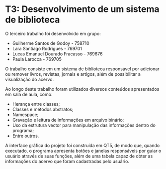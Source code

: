 # T3: Desenvolvimento de um sistema de biblioteca

O terceiro trabalho foi desenvolvido em grupo: 

- Guilherme Santos de Godoy - 758710
- Lara Santiago Rodrigues - 769701
- Lucas Emanuel Dourado Fracasso - 769676
- Paula Larocca - 769705

O trabalho consiste em um sistema de biblioteca responsável por adicionar ou remover livros, revistas, jornais e artigos, além de possibilitar a visualização do acervo.

Ao longo deste trabalho foram utilizados diversos conteúdos apresentados em sala de aula, como:
   - Herança entre classes;
   - Classes e métodos abstratos;
   - Namespace;
   - Gravação e leitura de informações em arquivo binário;
   - Uso da estrutura vector para manipulação das informações dentro do programa;
   - Entre outros.

A interface gráfica do projeto foi construída em QT5, de modo que, quando executado, o programa apresenta botões e janelas responsáveis por guiar o usuário através de suas funções, além de uma tabela capaz de obter as informações do acervo que foram cadastradas pelo usuário.
